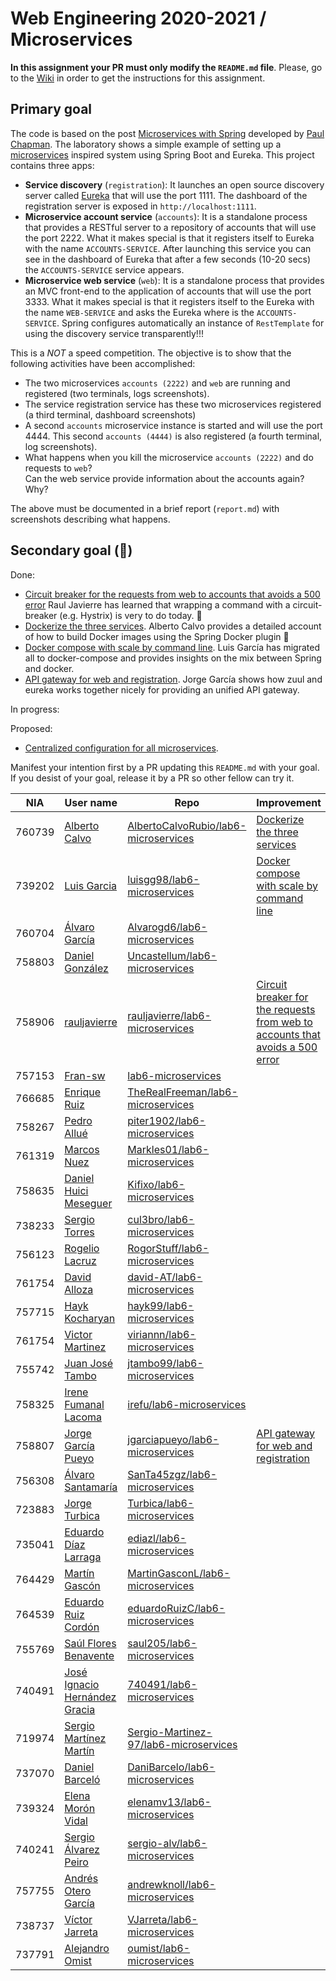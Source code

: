 # Web Engineering 2020-2021 / Microservices

**In this assignment your PR must only modify the `README.md` file**.
Please, go to the [Wiki](https://github.com/UNIZAR-30246-WebEngineering/lab6-microservices/wiki) in order to get the instructions for this assignment.

## Primary goal

The code is based on the post [Microservices with Spring](https://spring.io/blog/2015/07/14/microservices-with-spring) developed by [Paul Chapman](https://spring.io/team/pchapman).
The laboratory shows a simple example of setting up a [microservices](http://martinfowler.com/articles/microservices.html) inspired system using Spring Boot and Eureka.
This project contains three apps:

* **Service discovery** (`registration`):
  It launches an open source  discovery server called [Eureka](https://github.com/Netflix/eureka) that will use the port 1111.
  The dashboard of the registration server is exposed in `http://localhost:1111`.
* **Microservice account service** (`accounts`):
  It is a standalone process that provides a RESTful server to a repository of accounts that will use the port 2222.
  What it makes special is that it registers itself to Eureka with the name `ACCOUNTS-SERVICE`.
  After launching this service you can see in the dashboard of Eureka that after a few seconds (10-20 secs) the `ACCOUNTS-SERVICE` service appears.
* **Microservice web service** (`web`):
  It is a standalone process that provides an MVC front-end to the application of accounts that will use the port 3333.
  What it makes special is that it registers itself to the Eureka with the name `WEB-SERVICE` and asks the Eureka where is the `ACCOUNTS-SERVICE`.
  Spring configures automatically an instance of `RestTemplate` for using the discovery service transparently!!!

This is a *NOT* a speed competition. The objective is to show that the following activities have been accomplished:

* The two microservices `accounts (2222)` and `web` are running and registered (two terminals, logs screenshots).
* The service registration service has these two microservices registered (a third terminal, dashboard screenshots)
* A second `accounts` microservice instance is started and will use the port 4444. This second `accounts (4444)` is also registered (a fourth terminal, log screenshots).
* What happens when you kill the microservice `accounts (2222)` and do requests to `web`?  
  Can the web service provide information about the accounts again? Why?

The above must be documented in a brief report (`report.md`) with screenshots describing what happens.

## Secondary goal (:gift:)

Done:

* [Circuit breaker for the requests from web to accounts that avoids a 500 error](https://github.com/rauljavierre/lab6-microservices/tree/test) Raul Javierre has learned that wrapping a command with a circuit-breaker (e.g. Hystrix) is very to do today. :gift:
* [Dockerize the three services](https://github.com/UNIZAR-30246-WebEngineering/lab6-microservices/pull/9). Alberto Calvo provides a detailed account of how to build Docker images using the Spring Docker plugin :gift:
* [Docker compose with scale by command line](https://github.com/luisgg98/lab6-microservices/tree/docker-compose). Luis García has migrated all to docker-compose and provides insights on the mix between Spring and docker. 
* [API gateway for web and registration](https://github.com/jgarciapueyo/lab6-microservices/tree/gift). Jorge García shows how zuul and eureka works together nicely for providing an unified API gateway. 

In progress:


Proposed:

* [Centralized configuration for all microservices](https://spring.io/guides/gs/routing-and-filtering/).

Manifest your intention first by a PR updating this `README.md` with your goal.
If you desist of your goal, release it by a PR so other fellow can try it.

|NIA    | User name | Repo | Improvement | Score  
|-------|-----------|------|-------------|--------
| 760739 | [Alberto Calvo](https://github.com/AlbertoCalvoRubio) | [AlbertoCalvoRubio/lab6-microservices](https://github.com/AlbertoCalvoRubio/lab6-microservices/tree/test) | [Dockerize the three services](https://spring.io/guides/topicals/spring-boot-docker) | :gift:
| 739202 | [Luis Garcia](https://github.com/luisgg98) | [luisgg98/lab6-microservices](https://github.com/luisgg98/lab6-microservices/tree/test) | [Docker compose with scale by command line](https://thepracticaldeveloper.com/dockerize-spring-boot/) | :gift:
| 760704 | [Álvaro García](https://github.com/Alvarogd6)|[Alvarogd6/lab6-microservices](https://github.com/Alvarogd6/lab6-microservices/tree/test)| |
| 758803 | [Daniel González](https://github.com/Uncastellum) | [Uncastellum/lab6-microservices](https://github.com/Uncastellum/lab6-microservices/tree/test) |    |    | 
| 758906 | [rauljavierre](https://github.com/rauljavierre) | [rauljavierre/lab6-microservices](https://github.com/rauljavierre/lab6-microservices/tree/test) | [Circuit breaker for the requests from web to accounts that avoids a 500 error](https://spring.io/guides/gs/circuit-breaker/) | :gift: |
| 757153 | [Fran-sw](https://github.com/Fran-sw) |[lab6-microservices](https://github.com/Fran-sw/lab6-microservices/tree/test)     |        | 
| 766685 | [Enrique Ruiz](https://github.com/TheRealFreeman) | [TheRealFreeman/lab6-microservices](https://github.com/TheRealFreeman/lab6-microservices/tree/test) | |
| 758267 | [Pedro Allué](https://github.com/piter1902) | [piter1902/lab6-microservices](https://github.com/piter1902/lab6-microservices/tree/test) |    |
| 761319 | [Marcos Nuez](https://github.com/Markles01) | [Markles01/lab6-microservices](https://github.com/Markles01/lab6-microservices/tree/test) | |
| 758635 | [Daniel Huici Meseguer](https://github.com/Kifixo) | [Kifixo/lab6-microservices](https://github.com/Kifixo/lab6-microservices/tree/test) |    |
| 738233 | [Sergio Torres](https://github.com/cul3bro) | [cul3bro/lab6-microservices](https://github.com/cul3bro/lab6-microservices/tree/test) |    |
| 756123 | [Rogelio Lacruz](https://github.com/RogorStuff) | [RogorStuff/lab6-microservices](https://github.com/RogorStuff/lab6-microservices/tree/test) |    |
| 761754 | [David Alloza](https://github.com/david-AT) | [david-AT/lab6-microservices](https://github.com/david-AT/lab6-microservices/tree/test) |    |
| 757715 | [Hayk Kocharyan](https://github.com/hayk99) | [hayk99/lab6-microservices](https://github.com/hayk99/lab6-microservices/tree/test) |    |
| 761754 | [Victor Martinez](https://github.com/viriannn) | [viriannn/lab6-microservices](https://github.com/viriannn/lab6-microservices/tree/test) |    |
| 755742 | [Juan José Tambo](https://github.com/jtambo99) | [jtambo99/lab6-microservices](https://github.com/jtambo99/lab6-microservices/tree/test) |    |
| 758325 | [Irene Fumanal Lacoma](https://github.com/irefu) | [irefu/lab6-microservices](https://github.com/irefu/lab6-microservices/tree/test) |    |
| 758807 | [Jorge García Pueyo](https://github.com/jgarciapueyo) | [jgarciapueyo/lab6-microservices](https://github.com/jgarciapueyo/lab6-microservices/tree/test) | [API gateway for web and registration](https://github.com/jgarciapueyo/lab6-microservices/tree/gift) | :gift: |
| 756308 | [Álvaro Santamaría](https://github.com/SanTa45zgz) | [SanTa45zgz/lab6-microservices](https://github.com/SanTa45zgz/lab6-microservices/tree/test) |  |
| 723883 | [Jorge Turbica](https://github.com/turbica) | [Turbica/lab6-microservices](https://github.com/turbica/lab6-microservices/tree/test) |  |
| 735041 | [Eduardo Díaz Larraga](https://github.com/ediazl) | [ediazl/lab6-microservices](https://github.com/ediazl/lab6-microservices/tree/test) |    |
| 764429 | [Martín Gascón](https://github.com/MartinGasconL) | [MartinGasconL/lab6-microservices](https://github.com/MartinGasconL/lab6-microservices/tree/test) |  |
| 764539 | [Eduardo Ruiz Cordón](https://github.com/eduardoRuizC) | [eduardoRuizC/lab6-microservices](https://github.com/eduardoRuizC/lab6-microservices/tree/test) |    |
| 755769 | [Saúl Flores Benavente](https://github.com/saul205) | [saul205/lab6-microservices](https://github.com/saul205/lab6-microservices/tree/test) |    |
| 740491 | [José Ignacio Hernández Gracia](https://github.com/740491) | [740491/lab6-microservices](https://github.com/740491/lab6-microservices/tree/test) |  | |
| 719974 | [Sergio Martínez Martín](https://github.com/Sergio-Martinez-97) | [Sergio-Martinez-97/lab6-microservices](https://github.com/Sergio-Martinez-97/lab6-microservices/tree/test) |  | |
| 737070 | [Daniel Barceló](https://github.com/DaniBarcelo) | [DaniBarcelo/lab6-microservices](https://github.com/DaniBarcelo/lab6-microservices/tree/test) |  |
| 739324 | [Elena Morón Vidal](https://github.com/elenamv13) | [elenamv13/lab6-microservices](https://github.com/elenamv13/lab6-microservices/tree/test) |    |
| 740241 | [Sergio Álvarez Peiro](https://github.com/sergio-alv) | [sergio-alv/lab6-microservices](https://github.com/sergio-alv/lab6-microservices/tree/test) |  | |
| 757755 | [Andrés Otero García](https://github.com/andrewknoll) | [andrewknoll/lab6-microservices](https://github.com/andrewknoll/lab6-microservices/tree/test) |    ||
| 738737 | [Víctor Jarreta](https://github.com/VJarreta) | [VJarreta/lab6-microservices](https://github.com/VJarreta/lab6-microservices/tree/test) |  | |
| 737791 | [Alejandro Omist](https://github.com/oumist) | [oumist/lab6-microservices](https://github.com/oumist/lab6-microservices/tree/test) |    |
